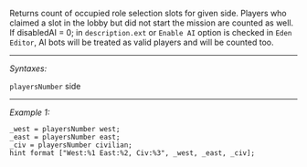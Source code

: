 Returns count of occupied role selection slots for given side. Players who claimed a slot in the lobby but did not start the mission are counted as well. If <syntaxhighlight lang="cpp" inline>disabledAI = 0;</syntaxhighlight> in `description.ext` or `Enable AI` option is checked in `Eden Editor`, AI bots will be treated as valid players and will be counted too.


---
*Syntaxes:*

`playersNumber` side

---
*Example 1:*

```sqf
_west = playersNumber west;
_east = playersNumber east;
_civ = playersNumber civilian;
hint format ["West:%1 East:%2, Civ:%3", _west, _east, _civ];
```